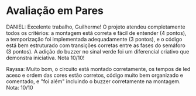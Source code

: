 # Avaliação em Pares




DANIEL: Excelente trabalho, Guilherme! O projeto atendeu completamente todos os critérios: a montagem está correta e fácil de entender (4 pontos), a temporização foi implementada adequadamente (3 pontos), e o código está bem estruturado com transições corretas entre as fases do semáforo (3 pontos). A adição do buzzer no sinal verde foi um diferencial criativo que demonstra iniciativa. Nota 10/10!

Rayssa: Muito bom, o circuito está montado corretamente, os tempos de led aceso e ordem das cores estão corretos, código muito bem organizado e comentado, e "foi além" incluindo o buzzer corretamente na montagem.
Nota: 10/10